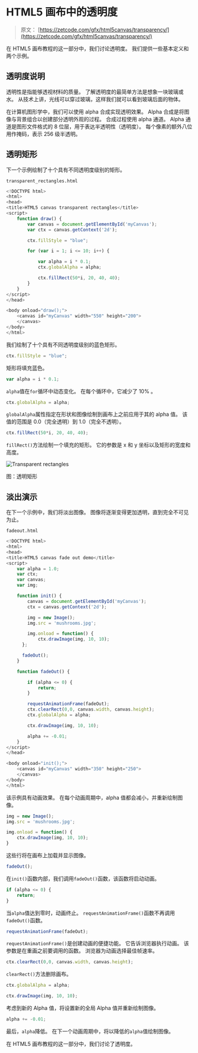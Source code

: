 # HTML5 画布中的透明度

> 原文： [https://zetcode.com/gfx/html5canvas/transparency/](https://zetcode.com/gfx/html5canvas/transparency/)

在 HTML5 画布教程的这一部分中，我们讨论透明度。 我们提供一些基本定义和两个示例。

## 透明度说明

透明性是指能够透视材料的质量。 了解透明度的最简单方法是想象一块玻璃或水。 从技术上讲，光线可以穿过玻璃，这样我们就可以看到玻璃后面的物体。

在计算机图形学中，我们可以使用 alpha 合成实现透明效果。 Alpha 合成是将图像与背景组合以创建部分透明外观的过程。 合成过程使用 alpha 通道。 Alpha 通道是图形文件格式的 8 位层，用于表达半透明性（透明度）。 每个像素的额外八位用作掩码，表示 256 级半透明。

## 透明矩形

下一个示例绘制了十个具有不同透明度级别的矩形。

`transparent_rectangles.html`

```js
<!DOCTYPE html>
<html>
<head>
<title>HTML5 canvas transparent rectangles</title>
<script>
    function draw() {
        var canvas = document.getElementById('myCanvas');
        var ctx = canvas.getContext('2d');

        ctx.fillStyle = "blue";

        for (var i = 1; i <= 10; i++) {

            var alpha = i * 0.1;
            ctx.globalAlpha = alpha;       

            ctx.fillRect(50*i, 20, 40, 40);
        }          
    }
</script>    
</head>    

<body onload="draw();">
    <canvas id="myCanvas" width="550" height="200">
    </canvas>
</body>
</html> 

```

我们绘制了十个具有不同透明度级别的蓝色矩形。

```js
ctx.fillStyle = "blue";

```

矩形将填充蓝色。

```js
var alpha = i * 0.1;

```

`alpha`值在`for`循环中动态变化。 在每个循环中，它减少了 10% 。

```js
ctx.globalAlpha = alpha;

```

`globalAlpha`属性指定在形状和图像绘制到画布上之前应用于其的 alpha 值。 该值的范围是 0.0（完全透明）到 1.0（完全不透明）。

```js
ctx.fillRect(50*i, 20, 40, 40);

```

`fillRect()`方法绘制一个填充的矩形。 它的参数是 x 和 y 坐标以及矩形的宽度和高度。

![Transparent rectangles](img/0d383992f77c6eb0f0c2eccbe990f749.jpg)

图：透明矩形

## 淡出演示

在下一个示例中，我们将淡出图像。 图像将逐渐变得更加透明，直到完全不可见为止。

`fadeout.html`

```js
<!DOCTYPE html>
<html>
<head>
<title>HTML5 canvas fade out demo</title>
<script>
    var alpha = 1.0;
    var ctx;
    var canvas;
    var img;

    function init() {
        canvas = document.getElementById('myCanvas');
        ctx = canvas.getContext('2d');

        img = new Image();
        img.src = 'mushrooms.jpg';

        img.onload = function() {
            ctx.drawImage(img, 10, 10);
      };

      fadeOut();
    }

    function fadeOut() {

        if (alpha <= 0) {
            return;
        }         

        requestAnimationFrame(fadeOut);
        ctx.clearRect(0,0, canvas.width, canvas.height);
        ctx.globalAlpha = alpha;

        ctx.drawImage(img, 10, 10);

        alpha += -0.01;
    }        
</script>    
</head>    

<body onload="init();">
    <canvas id="myCanvas" width="350" height="250">
    </canvas>
</body>
</html> 

```

该示例具有动画效果。 在每个动画周期中，alpha 值都会减小，并重新绘制图像。

```js
img = new Image();
img.src = 'mushrooms.jpg';

img.onload = function() {
    ctx.drawImage(img, 10, 10);
}

```

这些行将在画布上加载并显示图像。

```js
fadeOut();

```

在`init()`函数内部，我们调用`fadeOut()`函数，该函数将启动动画。

```js
if (alpha <= 0) {
    return;
}  

```

当`alpha`值达到零时，动画终止。 `requestAnimationFrame()`函数不再调用`fadeOut()`函数。

```js
requestAnimationFrame(fadeOut);

```

`requestAnimationFrame()`是创建动画的便捷功能。 它告诉浏览器执行动画。 该参数是在重画之前要调用的函数。 浏览器为动画选择最佳帧速率。

```js
ctx.clearRect(0,0, canvas.width, canvas.height);

```

`clearRect()`方法删除画布。

```js
ctx.globalAlpha = alpha;

ctx.drawImage(img, 10, 10);

```

考虑到新的 Alpha 值，将设置新的全局 Alpha 值并重新绘制图像。

```js
alpha += -0.01;

```

最后，`alpha`降低。 在下一个动画周期中，将以降低的`alpha`值绘制图像。

在 HTML5 画布教程的这一部分中，我们讨论了透明度。